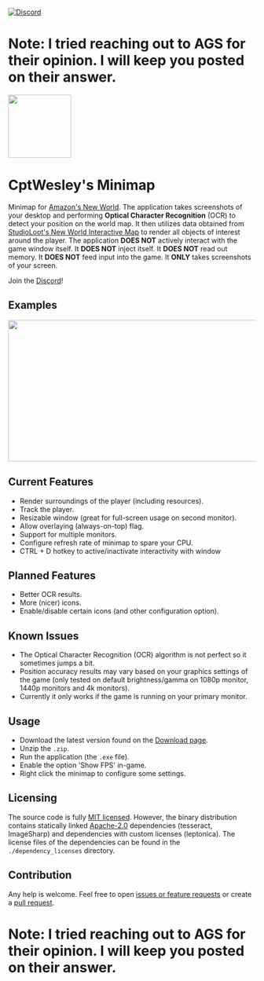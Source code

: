 [![Discord](https://img.shields.io/discord/895561413819498556)](https://discord.gg/dCgStTDaet)  

# Note: I tried reaching out to AGS for their opinion. I will keep you posted on their answer.

<img src="https://github.com/CptWesley/NewWorldMinimap/blob/master/src/NewWorldMinimap/Resources/icons/app_128.png?raw=true" width="128" height="128">

# CptWesley's Minimap
Minimap for [Amazon's New World](https://www.newworld.com/).
The application takes screenshots of your desktop and performing **Optical Character Recognition** (OCR) to detect your position on the world map.
It then utilizes data obtained from [StudioLoot's New World Interactive Map](https://www.newworld-map.com/) to render all objects of interest around the player.
The application **DOES NOT** actively interact with the game window itself. It **DOES NOT** inject itself. It **DOES NOT** read out memory. It **DOES NOT** feed input into the game.
It **ONLY** takes screenshots of your screen.

Join the [Discord](https://discord.gg/dCgStTDaet)!

## Examples
<img src="https://github.com/CptWesley/NewWorldMinimap/blob/master/docs/example1.jpg?raw=true" width="512" height="288">

## Current Features
- Render surroundings of the player (including resources).
- Track the player.
- Resizable window (great for full-screen usage on second monitor).
- Allow overlaying (always-on-top) flag.
- Support for multiple monitors.
- Configure refresh rate of minimap to spare your CPU.
- CTRL + D hotkey to active/inactivate interactivity with window

## Planned Features
- Better OCR results.
- More (nicer) icons.
- Enable/disable certain icons (and other configuration option).

## Known Issues
- The Optical Character Recognition (OCR) algorithm is not perfect so it sometimes jumps a bit.
- Position accuracy results may vary based on your graphics settings of the game (only tested on default brightness/gamma on 1080p monitor, 1440p monitors and 4k monitors).
- Currently it only works if the game is running on your primary monitor.

## Usage
- Download the latest version found on the [Download page](https://github.com/CptWesley/NewWorldMinimap/releases).
- Unzip the `.zip`.
- Run the application (the `.exe` file).
- Enable the option 'Show FPS' in-game.
- Right click the minimap to configure some settings.

## Licensing
The source code is fully [MIT licensed](https://github.com/CptWesley/NewWorldMinimap/blob/master/LICENSE).
However, the binary distribution contains statically linked [Apache-2.0](https://github.com/CptWesley/NewWorldMinimap/blob/master/dependency_licenses/tesseract_LICENSE) dependencies (tesseract, ImageSharp) and dependencies with custom licenses (leptonica).
The license files of the dependencies can be found in the `./dependency_licenses` directory.

## Contribution
Any help is welcome. Feel free to open [issues or feature requests](https://github.com/CptWesley/NewWorldMinimap/issues) or create a [pull request](https://github.com/CptWesley/NewWorldMinimap/pulls).

# Note: I tried reaching out to AGS for their opinion. I will keep you posted on their answer.
